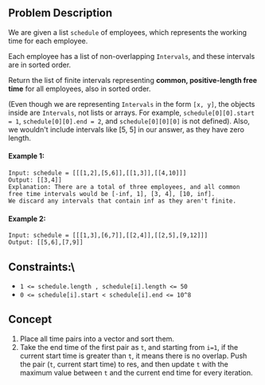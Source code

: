 ## Problem Description

We are given a list `schedule` of employees, which represents the working time for each employee.

Each employee has a list of non-overlapping `Intervals`, and these intervals are in sorted order.

Return the list of finite intervals representing **common, positive-length free time** for all employees, also in sorted order.

(Even though we are representing `Intervals` in the form `[x, y]`, the objects inside are `Intervals`, not lists or arrays. For example, `schedule[0][0].start = 1`, `schedule[0][0].end = 2`, and `schedule[0][0][0]` is not defined).  Also, we wouldn't include intervals like [5, 5] in our answer, as they have zero length.

 

#### Example 1:
```plaintext
Input: schedule = [[[1,2],[5,6]],[[1,3]],[[4,10]]]
Output: [[3,4]]
Explanation: There are a total of three employees, and all common
free time intervals would be [-inf, 1], [3, 4], [10, inf].
We discard any intervals that contain inf as they aren't finite.
```
#### Example 2:
```plaintext
Input: schedule = [[[1,3],[6,7]],[[2,4]],[[2,5],[9,12]]]
Output: [[5,6],[7,9]]
 ```

## Constraints:\

- `1 <= schedule.length , schedule[i].length <= 50`
- `0 <= schedule[i].start < schedule[i].end <= 10^8`

## Concept
1. Place all time pairs into a vector and sort them.
2. Take the end time of the first pair as `t`, and starting from `i=1`, if the current start time is greater than `t`, it means there is no overlap. Push the pair (`t`, current start time) to res, and then update `t` with the maximum value between `t` and the current end time for every iteration.
